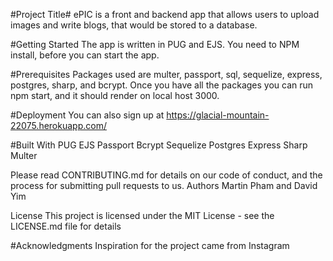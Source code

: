 #Project Title#
ePIC is a front and backend app that allows users to upload images and write blogs, that would be stored to a database.

#Getting Started
The app is written in PUG and EJS. You need to NPM install, before you can start the app.

#Prerequisites
Packages used are multer, passport, sql, sequelize, express, postgres, sharp, and bcrypt. Once you have all the packages you can run npm start, and it should render on local host 3000.

#Deployment
You can also sign up at https://glacial-mountain-22075.herokuapp.com/

#Built With
PUG EJS Passport Bcrypt Sequelize Postgres Express Sharp Multer

Please read CONTRIBUTING.md for details on our code of conduct, and the process for submitting pull requests to us.
Authors Martin Pham and David Yim

License
This project is licensed under the MIT License - see the LICENSE.md file for details

#Acknowledgments
Inspiration for the project came from Instagram
